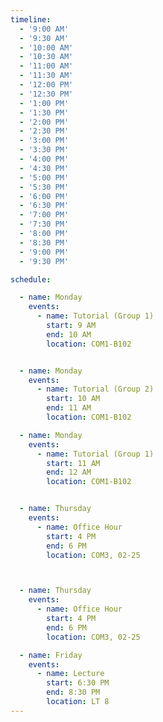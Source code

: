 ```yaml
---
timeline:
  - '9:00 AM'
  - '9:30 AM'
  - '10:00 AM'
  - '10:30 AM'
  - '11:00 AM'
  - '11:30 AM'
  - '12:00 PM'
  - '12:30 PM'
  - '1:00 PM'
  - '1:30 PM'
  - '2:00 PM'
  - '2:30 PM'
  - '3:00 PM'
  - '3:30 PM'
  - '4:00 PM'
  - '4:30 PM'
  - '5:00 PM'
  - '5:30 PM'
  - '6:00 PM'
  - '6:30 PM'
  - '7:00 PM'
  - '7:30 PM'
  - '8:00 PM'
  - '8:30 PM'
  - '9:00 PM'
  - '9:30 PM'

schedule:

  - name: Monday
    events:
      - name: Tutorial (Group 1)
        start: 9 AM
        end: 10 AM
        location: COM1-B102 


  - name: Monday
    events:
      - name: Tutorial (Group 2)
        start: 10 AM
        end: 11 AM
        location: COM1-B102 

  - name: Monday
    events:
      - name: Tutorial (Group 1)
        start: 11 AM
        end: 12 AM
        location: COM1-B102 


  - name: Thursday
    events:
      - name: Office Hour
        start: 4 PM
        end: 6 PM
        location: COM3, 02-25 



  - name: Thursday
    events:
      - name: Office Hour
        start: 4 PM
        end: 6 PM
        location: COM3, 02-25 

  - name: Friday
    events:
      - name: Lecture
        start: 6:30 PM
        end: 8:30 PM
        location: LT 8
---
```

